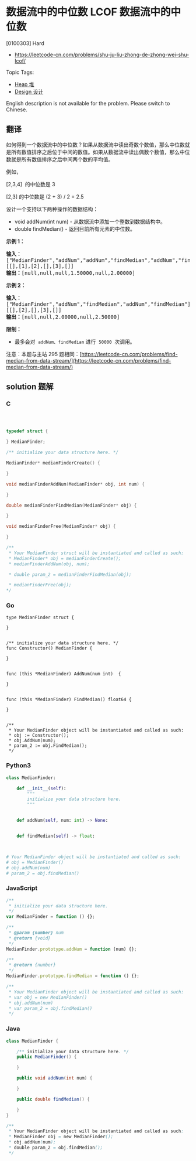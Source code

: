 # 数据流中的中位数 LCOF 数据流中的中位数

[0100303] Hard

- https://leetcode-cn.com/problems/shu-ju-liu-zhong-de-zhong-wei-shu-lcof/

Topic Tags:

- [Heap 堆](https://leetcode-cn.com/tag/heap/)
- [Design 设计](https://leetcode-cn.com/tag/design/)

English description is not available for the problem. Please switch to Chinese.

## 翻译

如何得到一个数据流中的中位数？如果从数据流中读出奇数个数值，那么中位数就是所有数值排序之后位于中间的数值。如果从数据流中读出偶数个数值，那么中位数就是所有数值排序之后中间两个数的平均值。

例如，

\[2,3,4\]  的中位数是 3

\[2,3\] 的中位数是 (2 + 3) / 2 = 2.5

设计一个支持以下两种操作的数据结构：

- void addNum(int num) - 从数据流中添加一个整数到数据结构中。
- double findMedian() - 返回目前所有元素的中位数。

**示例 1：**

<pre><strong>输入：
</strong>["MedianFinder","addNum","addNum","findMedian","addNum","findMedian"]
[[],[1],[2],[],[3],[]]
<strong>输出：</strong>[null,null,null,1.50000,null,2.00000]
</pre>

**示例 2：**

<pre><strong>输入：
</strong>["MedianFinder","addNum","findMedian","addNum","findMedian"]
[[],[2],[],[3],[]]
<strong>输出：</strong>[null,null,2.00000,null,2.50000]</pre>

**限制：**

- 最多会对  `addNum、findMedian` 进行  `50000`  次调用。

注意：本题与主站 295 题相同：[https://leetcode-cn.com/problems/find-median-from-data-stream/](https://leetcode-cn.com/problems/find-median-from-data-stream/)

## solution 题解

### C

```c



typedef struct {

} MedianFinder;

/** initialize your data structure here. */

MedianFinder* medianFinderCreate() {

}

void medianFinderAddNum(MedianFinder* obj, int num) {

}

double medianFinderFindMedian(MedianFinder* obj) {

}

void medianFinderFree(MedianFinder* obj) {

}

/**
 * Your MedianFinder struct will be instantiated and called as such:
 * MedianFinder* obj = medianFinderCreate();
 * medianFinderAddNum(obj, num);

 * double param_2 = medianFinderFindMedian(obj);

 * medianFinderFree(obj);
*/
```

### Go

```golang
type MedianFinder struct {

}


/** initialize your data structure here. */
func Constructor() MedianFinder {

}


func (this *MedianFinder) AddNum(num int)  {

}


func (this *MedianFinder) FindMedian() float64 {

}


/**
 * Your MedianFinder object will be instantiated and called as such:
 * obj := Constructor();
 * obj.AddNum(num);
 * param_2 := obj.FindMedian();
 */
```

### Python3

```python
class MedianFinder:

    def __init__(self):
        """
        initialize your data structure here.
        """


    def addNum(self, num: int) -> None:


    def findMedian(self) -> float:



# Your MedianFinder object will be instantiated and called as such:
# obj = MedianFinder()
# obj.addNum(num)
# param_2 = obj.findMedian()
```

### JavaScript

```javascript
/**
 * initialize your data structure here.
 */
var MedianFinder = function () {};

/**
 * @param {number} num
 * @return {void}
 */
MedianFinder.prototype.addNum = function (num) {};

/**
 * @return {number}
 */
MedianFinder.prototype.findMedian = function () {};

/**
 * Your MedianFinder object will be instantiated and called as such:
 * var obj = new MedianFinder()
 * obj.addNum(num)
 * var param_2 = obj.findMedian()
 */
```

### Java

```java
class MedianFinder {

    /** initialize your data structure here. */
    public MedianFinder() {

    }

    public void addNum(int num) {

    }

    public double findMedian() {

    }
}

/**
 * Your MedianFinder object will be instantiated and called as such:
 * MedianFinder obj = new MedianFinder();
 * obj.addNum(num);
 * double param_2 = obj.findMedian();
 */
```
